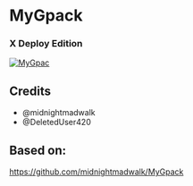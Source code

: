 # MyGpack

### X Deploy Edition

<p align="center">

<a href = "https://heroku.com/deploy?template=https://github.com/inferno0007/HELPER-PACK"><img src="https://www.herokucdn.com/deploy/button.svg" alt="MyGpac"> </a>

</p>

## Credits

- @midnightmadwalk
- @DeletedUser420

## Based on:
https://github.com/midnightmadwalk/MyGpack
